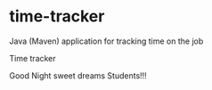 # time-tracker
Java (Maven) application for tracking time on the job

Time tracker

Good Night sweet dreams Students!!!
